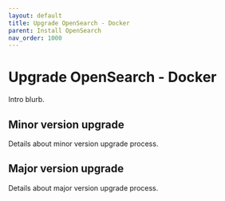 ```yaml
---
layout: default
title: Upgrade OpenSearch - Docker
parent: Install OpenSearch
nav_order: 1000
---
```


# Upgrade OpenSearch - Docker

Intro blurb.

## Minor version upgrade

Details about minor version upgrade process.

## Major version upgrade

Details about major version upgrade process.